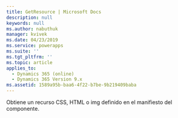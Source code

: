 ```yaml
---
title: GetResource | Microsoft Docs
description: null
keywords: null
ms.author: nabuthuk
manager: kvivek
ms.date: 04/23/2019
ms.service: powerapps
ms.suite: ''
ms.tgt_pltfrm: ''
ms.topic: article
applies_to:
  - Dynamics 365 (online)
  - Dynamics 365 Version 9.x
ms.assetid: 1589a95b-baa6-4f22-b7be-9b219409baba
---
```


Obtiene un recurso CSS, HTML o img definido en el manifiesto del componente.
